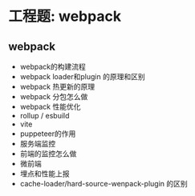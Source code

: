 # 工程题: webpack

<!-- TODO -->

## webpack

- webpack的构建流程
- webpack loader和plugin 的原理和区别
- webpack 热更新的原理
- webpack 分包怎么做
- webpack 性能优化
- rollup / esbuild
- vite
- puppeteer的作用
- 服务端监控
- 前端的监控怎么做
- 微前端
- 埋点和性能上报
- cache-loader/hard-source-wenpack-plugin 的区别